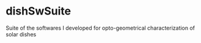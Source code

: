 # dishSwSuite
Suite of the softwares I developed for opto-geometrical characterization of solar dishes
